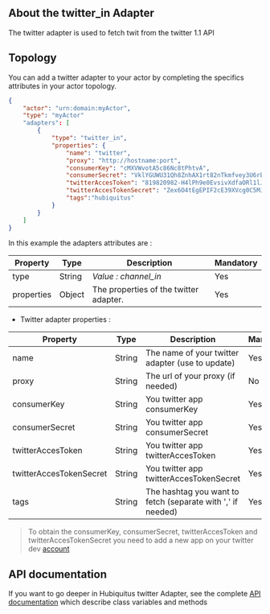 ## About the twitter_in Adapter

The twitter adapter is used to fetch twit from the twitter 1.1 API

## Topology

You can add a twitter adapter to your actor by completing the specifics attributes in your actor topology.

```json
{
    "actor": "urn:domain:myActor",
    "type": "myActor"
    "adapters": [
        {
            "type": "twitter_in",
            "properties": {
                "name": "twitter",
                "proxy": "http://hostname:port",
                "consumerKey": "cMXVWvotA5c86Nc8tPhtvA",
                "consumerSecret": "VklYGUWU31Qh8ZnhAX1rt82nTkmfvey3U6rbuBxnAk",
                "twitterAccesToken": "819820982-H4lPh9e0EvsivXdfaORl1lJSdzPdCpQYfHAqclsP",
                "twitterAccesTokenSecret": "Zex6O4tEgEPIF2cE39XVcg0C5MJNxJfV7FNRqSupu0c",
                "tags":"hubiquitus"
            }
        }
    ]
}
```

In this example the adapters attributes are :

<table>
    <thead>
        <tr>
            <th>Property</th>
            <th>Type</th>
            <th>Description</th>
            <th>Mandatory</th>
        </tr>
    </thead>
    <tbody>
        <tr>
            <td>type</td>
            <td>String</td>
            <td><em>Value : channel_in</em></td>
            <td>Yes</td>
        </tr>
        <tr>
            <td>properties</td>
            <td>Object</td>
            <td>The properties of the twitter adapter.
            </td>
            <td>Yes</td>
        </tr>
    </tbody>
</table>

* Twitter adapter properties :

<table>
    <thead>
        <tr>
            <th>Property</th>
            <th>Type</th>
            <th>Description</th>
            <th>Mandatory</th>
        </tr>
    </thead>
    <tbody>
        <tr>
            <td>name</td>
            <td>String</td>
            <td>The name of your twitter adapter (use to update)</td>
            <td>Yes</td>
        </tr>
        <tr>
            <td>proxy</td>
            <td>String</td>
            <td>The url of your proxy (if needed)</td>
            <td>No</td>
        </tr>
        <tr>
            <td>consumerKey</td>
            <td>String</td>
            <td>You twitter app consumerKey</td>
            <td>Yes</td>
        </tr>
        <tr>
            <td>consumerSecret</td>
            <td>String</td>
            <td>You twitter app consumerSecret</td>
            <td>Yes</td>
        </tr>
        <tr>
            <td>twitterAccesToken</td>
            <td>String</td>
            <td>You twitter app twitterAccesToken</td>
            <td>Yes</td>
        </tr>
        <tr>
            <td>twitterAccesTokenSecret</td>
            <td>String</td>
            <td>You twitter app twitterAccesTokenSecret</td>
            <td>Yes</td>
        </tr>
        <tr>
            <td>tags</td>
            <td>String</td>
            <td>The hashtag you want to fetch (separate with ',' if needed)</td>
            <td>Yes</td>
        </tr>
    </tbody>
</table>

> To obtain the consumerKey, consumerSecret, twitterAccesToken and twitterAccesTokenSecret you need to add a new app on your twitter dev [account](https://dev.twitter.com/apps)

## API documentation

If you want to go deeper in Hubiquitus twitter Adapter, see the complete [API documentation](http://coffeedoc.info/github/hubiquitus/hubiquitus/master/) which describe class variables and methods
